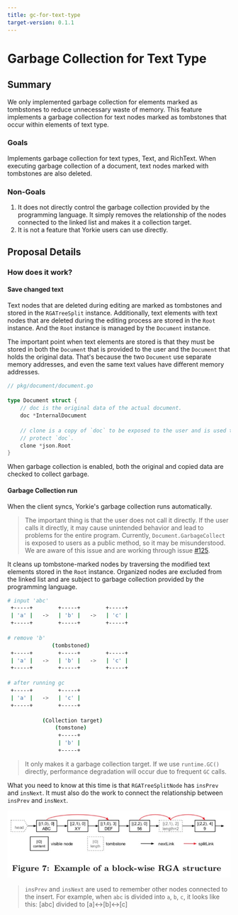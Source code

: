 ```yaml
---
title: gc-for-text-type
target-version: 0.1.1
---
```


# Garbage Collection for Text Type

## Summary

We only implemented garbage collection for elements marked as tombstones to reduce unnecessary waste of memory. This feature implements a garbage collection for text nodes marked as tombstones that occur within elements of text type.

### Goals

Implements garbage collection for text types, Text, and RichText. When
executing garbage collection of a document, text nodes marked with
tombstones are also deleted.

### Non-Goals

1. It does not directly control the garbage collection provided by the programming language. It simply removes the relationship of the nodes connected to the linked list and makes it a collection target.
2. It is not a feature that Yorkie users can use directly.

## Proposal Details

### How does it work?

#### Save changed text

Text nodes that are deleted during editing are marked as tombstones and stored in the `RGATreeSplit` instance.
Additionally, text elements with text nodes that are deleted during the editing process are stored in the `Root` instance.
And the `Root` instance is managed by the `Document` instance.

The important point when text elements are stored is that they must be stored in both the `Document` that is provided to the user and the `Document` that holds the original data.
That's because the two `Document` use separate memory addresses, and even the same text values have different memory addresses.

```go
// pkg/document/document.go

type Document struct {
	// doc is the original data of the actual document.
	doc *InternalDocument

	// clone is a copy of `doc` to be exposed to the user and is used to
	// protect `doc`.
	clone *json.Root
}
```

When garbage collection is enabled, both the original and copied data are checked to collect garbage.

#### Garbage Collection run

When the client syncs, Yorkie's garbage collection runs automatically.
> The important thing is that the user does not call it directly. If the user calls it directly, it may cause unintended behavior and lead to problems for the entire program.
> Currently, `Document.GarbageCollect` is exposed to users as a public method, so it may be misunderstood. We are aware of this issue and are working through issue [#125](https://github.com/yorkie-team/yorkie/issues/125).

It cleans up tombstone-marked nodes by traversing the modified text elements stored in the `Root` instance.
Organized nodes are excluded from the linked list and are subject to garbage collection provided by the programming language.

```bash
# input 'abc'
 +-----+        +-----+        +-----+
 | 'a' |   ->   | 'b' |   ->   | 'c' |
 +-----+        +-----+        +-----+

# remove 'b'
              (tombstoned)
 +-----+        +-----+        +-----+
 | 'a' |   ->   | 'b' |   ->   | 'c' |
 +-----+        +-----+        +-----+

# after running gc
 +-----+        +-----+
 | 'a' |   ->   | 'c' |
 +-----+        +-----+

           (Collection target)
               (tomstone)    
                +-----+
                | 'b' |
                +-----+
```
> It only makes it a garbage collection target. If we use `runtime.GC()` directly, performance degradation will occur due to frequent `GC` calls.

What you need to know at this time is that `RGATreeSplitNode` has `insPrev` and `insNext`.
It must also do the work to connect the relationship between `insPrev` and `insNext`.

![block-wise-rga-structure](media/block-wise-rga-structure.jpg)

> `insPrev` and `insNext` are used to remember other nodes connected to the insert.
> For example, when `abc` is divided into `a`, `b`, `c`, it looks like this: [abc] divided to [a]<->[b]<->[c]
